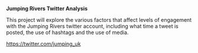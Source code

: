 **Jumping Rivers Twitter Analysis**

This project will explore the various factors that affect levels of
engagement with the Jumping Rivers twitter account, including what time
a tweet is posted, the use of hashtags and the use of media.

<https://twitter.com/jumping_uk>
